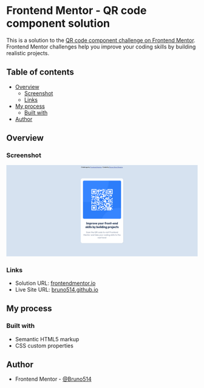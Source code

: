 # Frontend Mentor - QR code component solution

This is a solution to the [QR code component challenge on Frontend Mentor](https://www.frontendmentor.io/challenges/qr-code-component-iux_sIO_H). Frontend Mentor challenges help you improve your coding skills by building realistic projects. 

## Table of contents

- [Overview](#overview)
  - [Screenshot](#screenshot)
  - [Links](#links)
- [My process](#my-process)
  - [Built with](#built-with)
- [Author](#author)


## Overview

### Screenshot

![](./images/screenshot.png)

### Links

- Solution URL: [frontendmentor.io]()
- Live Site URL: [bruno514.github.io](https://bruno514.github.io/qr-code-component)

## My process

### Built with

- Semantic HTML5 markup
- CSS custom properties

## Author

- Frontend Mentor - [@Bruno514](https://www.frontendmentor.io/profile/Bruno514)
